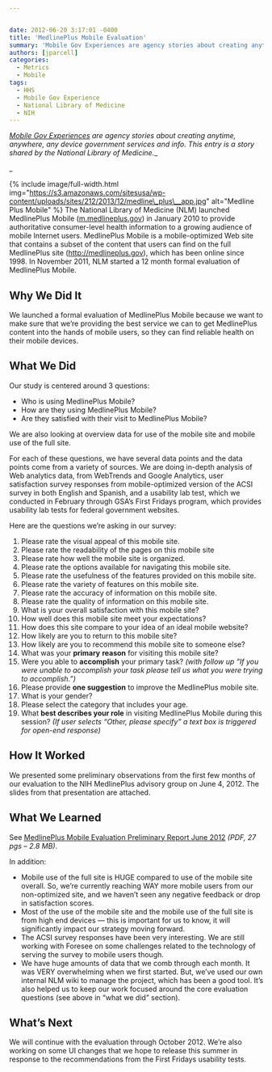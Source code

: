 ```yaml
---


date: 2012-06-20 3:17:01 -0400
title: 'MedlinePlus Mobile Evaluation'
summary: 'Mobile Gov Experiences are agency stories about creating anytime, anywhere, any device government services and info. This entry is a story shared by the National Library of Medicine. The National Library of Medicine (NLM) launched MedlinePlus Mobile (m.medlineplus.gov) in January 2010 to provide authoritative consumer-level health information to a growing'
authors: [jparcell]
categories:
  - Metrics
  - Mobile
tags:
  - HHS
  - Mobile Gov Experience
  - National Library of Medicine
  - NIH
---
```


_[Mobile Gov Experiences](https://www.WHATEVER/tag/mobile-gov-experience/) are agency stories about creating anytime, anywhere, any device government services and info. This entry is a story shared by the National Library of Medicine.__
  
_ 

{% include image/full-width.html img="https://s3.amazonaws.com/sitesusa/wp-content/uploads/sites/212/2013/12/medline\_plus\__app.jpg" alt="Medline Plus Mobile" %}
The National Library of Medicine (NLM) launched MedlinePlus Mobile ([m.medlineplus.gov](http://m.medlineplus.gov)) in January 2010 to provide authoritative consumer-level health information to a growing audience of mobile Internet users. MedlinePlus Mobile is a mobile-optimized Web site that contains a subset of the content that users can find on the full MedlinePlus site (<http://medlineplus.gov>), which has been online since 1998. In November 2011, NLM started a 12 month formal evaluation of MedlinePlus Mobile.

## Why We Did It

We launched a formal evaluation of MedlinePlus Mobile because we want to make sure that we’re providing the best service we can to get MedlinePlus content into the hands of mobile users, so they can find reliable health on their mobile devices.

## What We Did

Our study is centered around 3 questions:

  * Who is using MedlinePlus Mobile?
  * How are they using MedlinePlus Mobile?
  * Are they satisfied with their visit to MedlinePlus Mobile?

We are also looking at overview data for use of the mobile site and mobile use of the full site.

For each of these questions, we have several data points and the data points come from a variety of sources. We are doing in-depth analysis of Web analytics data, from WebTrends and Google Analytics, user satisfaction survey responses from mobile-optimized version of the ACSI survey in both English and Spanish, and a usability lab test, which we conducted in February through GSA’s First Fridays program, which provides usability lab tests for federal government websites.

Here are the questions we&#8217;re asking in our survey:

  1. Please rate the visual appeal of this mobile site.
  2. Please rate the readability of the pages on this mobile site
  3. Please rate how well the mobile site is organized.
  4. Please rate the options available for navigating this mobile site.
  5. Please rate the usefulness of the features provided on this mobile site.
  6. Please rate the variety of features on this mobile site.
  7. Please rate the accuracy of information on this mobile site.
  8. Please rate the quality of information on this mobile site.
  9. What is your overall satisfaction with this mobile site?
 10. How well does this mobile site meet your expectations?
 11. How does this site compare to your idea of an ideal mobile website?
 12. How likely are you to return to this mobile site?
 13. How likely are you to recommend this mobile site to someone else?
 14. What was your **primary** **reason** for visiting this mobile site?
 15. Were you able to **accomplish** your primary task? _(with follow up “If you were unable to accomplish your task please tell us what you were trying to accomplish.”)_
 16. Please provide **one suggestion** to improve the MedlinePlus mobile site.
 17. What is your gender?
 18. Please select the category that includes your age.
 19. What **best describes your role** in visiting MedlinePlus Mobile during this session? _(If user selects “Other, please specify” a text box is triggered for open-end response)_

## How It Worked

We presented some preliminary observations from the first few months of our evaluation to the NIH MedlinePlus advisory group on June 4, 2012. The slides from that presentation are attached.

## What We Learned

See [MedlinePlus Mobile Evaluation Preliminary Report June 2012](https://s3.amazonaws.com/sitesusa/wp-content/uploads/sites/212/2012/06/MedlinePlus-Mobile-Evaluation-Preliminary-Report-June-2012.pdf) _(PDF, 27 pgs &#8211; 2.8 MB)_.

In addition:

  * Mobile use of the full site is HUGE compared to use of the mobile site overall. So, we&#8217;re currently reaching WAY more mobile users from our non-optimized site, and we haven&#8217;t seen any negative feedback or drop in satisfaction scores.
  * Most of the use of the mobile site and the mobile use of the full site is from high end devices &#8212; this is important for us to know, it will significantly impact our strategy moving forward.
  * The ACSI survey responses have been very interesting. We are still working with Foresee on some challenges related to the technology of serving the survey to mobile users though.
  * We have huge amounts of data that we comb through each month. It was VERY overwhelming when we first started. But, we&#8217;ve used our own internal NLM wiki to manage the project, which has been a good tool. It&#8217;s also helped us to keep our work focused around the core evaluation questions (see above in &#8220;what we did&#8221; section).

## What&#8217;s Next

We will continue with the evaluation through October 2012. We&#8217;re also working on some UI changes that we hope to release this summer in response to the recommendations from the First Fridays usability tests.